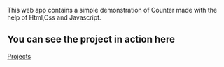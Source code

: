 This web app contains a simple demonstration of Counter made with the help of Html,Css and Javascript.

## You can see the project in action here

[Projects](https://determined-feynman-885403.netlify.app)
